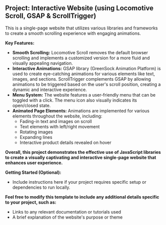 ## Project: Interactive Website (using Locomotive Scroll, GSAP & ScrollTrigger)

This is a single-page website that utilizes various libraries and frameworks to create a smooth scrolling experience with engaging animations.

**Key Features:**

- **Smooth Scrolling:** Locomotive Scroll removes the default browser scrolling and implements a customized version for a more fluid and visually appealing navigation.
- **Interactive Animations:** GSAP library (GreenSock Animation Platform) is used to create eye-catching animations for various elements like text, images, and sections. ScrollTrigger complements GSAP by allowing animations to be triggered based on the user's scroll position, creating a dynamic and interactive experience.
- **Menu System:** The website features a user-friendly menu that can be toggled with a click. The menu icon also visually indicates its open/closed state.
- **Animated Page Elements:** Animations are implemented for various elements throughout the website, including:
  - Fading-in text and images on scroll
  - Text elements with left/right movement
  - Rotating images
  - Expanding lines
  - Interactive product details revealed on hover

**Overall, this project demonstrates the effective use of JavaScript libraries to create a visually captivating and interactive single-page website that enhances user experience.**

**Getting Started (Optional):**

- Include instructions here if your project requires specific setup or dependencies to run locally.

**Feel free to modify this template to include any additional details specific to your project, such as:**

- Links to any relevant documentation or tutorials used
- A brief explanation of the website's purpose or theme

